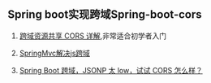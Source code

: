 ## Spring boot实现跨域Spring-boot-cors

1. [跨域资源共享 CORS 详解](http://www.ruanyifeng.com/blog/2016/04/cors.html),非常适合初学者入门

2. [SpringMvc解决js跨域](https://my.oschina.net/wangnian/blog/689020)

3. [Spring Boot 跨域，JSONP 太 low，试试 CORS 怎么样？](https://mp.weixin.qq.com/s/GcMuJ23WVvo2s_6LSgR4fA)

